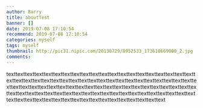 ```yaml
---
author: Barry
title: aboutTest
banner: []
date: 2019-07-08 17:10:54
recommend: 2019-07-08 17:10:54
categories: myself
tags: myself
thumbnail: http://pic31.nipic.com/20130729/8952533_173610669000_2.jpg
comments:
---
```


texttexttexttexttexttexttexttexttexttexttexttexttexttexttexttexttexttexttexttexttexttexttexttexttexttexttexttexttexttexttexttexttexttexttexttexttexttexttexttexttexttexttexttexttexttexttexttexttexttexttexttexttexttexttexttexttexttexttexttexttexttexttexttexttexttexttexttexttexttexttexttexttexttexttexttexttexttexttexttexttexttexttexttexttexttexttexttexttexttexttexttexttexttexttexttexttexttext